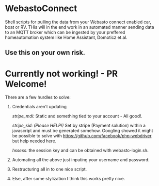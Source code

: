 # WebastoConnect
Shell scripts for pulling the data from your Webasto connect enabled car, boat or RV. THis will in the end work in an automated manner sending data to an MQTT broker which can be ingested by your preffered homeautomation system like Home Assistant, Domoticz et.al.

## Use this on your own risk.


# Currently not working! - PR Welcome!
There are a few hurdles to solve:

 1. Credentials aren't updating
 
    _stripe_mdi:_ Static and something tied to your account - All good!.
    
    _stripe_sid:_ _*(Please HELP!)*_ Set by stripe (Payment solution) within a javascript and must be generated somehow. Googling showed it might be possible to solve with https://github.com/facebook/php-webdriver but help needed here. 
    
    _hssess:_ the session key and can be obtained with webasto-login.sh.
    
 2. Automating all the above just inputing your username and password.
 
 3. Restructuring all in to one nice script.
 
 4. Else, after some stylization I think this works pretty nice.
